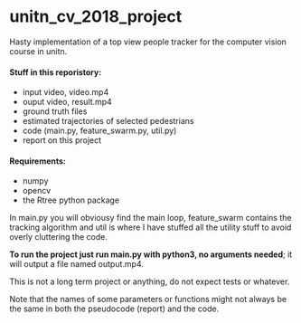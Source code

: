 # unitn_cv_2018_project
Hasty implementation of a top view people tracker for the computer vision course in unitn.

#### Stuff in this reporistory:
- input video, video.mp4
- ouput video, result.mp4
- ground truth files 
- estimated trajectories of selected pedestrians
- code (main.py,  feature_swarm.py, util.py)
- report on this project

#### Requirements:
- numpy
- opencv
- the Rtree python package

In main.py you will obviousy find the main loop, feature_swarm
contains the tracking algorithm and util is where I have stuffed all the utility
stuff to avoid overly cluttering the code.

__To run the project just run main.py with python3, no arguments needed__;
it will output a file named output.mp4.

This is not a long term project or anything, do not expect tests or whatever.

Note that the names of some parameters or functions might not always be the same
in both the pseudocode (report) and the code.
